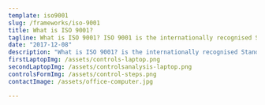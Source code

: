 ```yaml
---
template: iso9001
slug: /frameworks/iso-9001
title: What is ISO 9001?
tagline: What is ISO 9001? ISO 9001 is the internationally recognised Standard for quality management.
date: "2017-12-08"
description: "What is ISO 9001? is the internationally recognised Standard for quality management."
firstLaptopImg: /assets/controls-laptop.png
secondLaptopImg: /assets/controlsanalysis-laptop.png
controlsFormImg: /assets/control-steps.png
contactImage: /assets/office-computer.jpg

---
```

